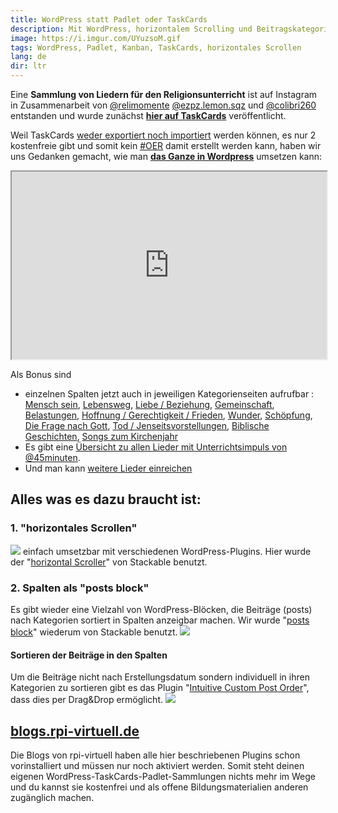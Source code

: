 ```yaml
---
title: WordPress statt Padlet oder TaskCards
description: Mit WordPress, horizontalem Scrolling und Beitragskategorien Sammlungen im Kanban-Style erstellen 
image: https://i.imgur.com/UYuzsoM.gif
tags: WordPress, Padlet, Kanban, TaskCards, horizontales Scrollen
lang: de
dir: ltr
---
```



Eine **Sammlung von Liedern für den Religionsunterricht** ist auf Instagram in Zusammenarbeit von [@relimomente](https://www.instagram.com/relimomente/) [@ezpz.lemon.sqz](https://www.instagram.com/ezpz.lemon.sqz) und [@colibri260](https://www.instagram.com/colibri260) entstanden und wurde zunächst **[hier auf TaskCards](https://www.taskcards.de/#/board/16af7347-ec26-468e-a093-34549dd2dae3/view)** veröffentlicht.

Weil TaskCards  [weder exportiert noch importiert](https://twitter.com/TaskCards_/status/1678706884323205122) werden können, es nur 2 kostenfreie gibt und somit kein [#OER](https://open-educational-resources.de/5rs-auf-deutsch/) damit erstellt werden kann, haben wir uns Gedanken gemacht, wie man **[das Ganze in Wordpress](https://blogs.rpi-virtuell.de/rulieder)** umsetzen kann: 

<iframe
  src="https://blogs.rpi-virtuell.de/rulieder"
  style="width:100%; height:300px;"
></iframe>

Als Bonus sind 
+ einzelnen Spalten jetzt auch in jeweiligen Kategorienseiten aufrufbar : 
[Mensch sein](https://blogs.rpi-virtuell.de/rulieder/category/mensch-sein/), [Lebensweg](https://blogs.rpi-virtuell.de/rulieder/category/lebensweg/), [Liebe / Beziehung](https://blogs.rpi-virtuell.de/rulieder/category/liebe-beziehung/), [Gemeinschaft](https://blogs.rpi-virtuell.de/rulieder/category/gemeinschaft/), [Belastungen](https://blogs.rpi-virtuell.de/rulieder/category/belastungen/), [Hoffnung / Gerechtigkeit / Frieden](https://blogs.rpi-virtuell.de/rulieder/category/hoffnung-gerechtigkeit-frieden/), [Wunder](https://blogs.rpi-virtuell.de/rulieder/category/wunder/), [Schöpfung](https://blogs.rpi-virtuell.de/rulieder/category/schoepfung/), [Die Frage nach Gott](https://blogs.rpi-virtuell.de/rulieder/category/die-frage-nach-gott/), [Tod / Jenseitsvorstellungen](https://blogs.rpi-virtuell.de/rulieder/category/tod-jenseits/), [Biblische Geschichten](https://blogs.rpi-virtuell.de/rulieder/category/biblische-geschichten/), [Songs zum Kirchenjahr](https://blogs.rpi-virtuell.de/rulieder/category/songs-zum-kirchenjahr/)
+ Es gibt eine [Übersicht zu allen Lieder mit Unterrichtsimpuls von @45minuten](https://blogs.rpi-virtuell.de/rulieder/tag/45minuten/).
+ Und man kann [weitere Lieder einreichen](https://blogs.rpi-virtuell.de/rulieder/beitrag-einreichen/)

## Alles was es dazu braucht ist:
### 1. "horizontales Scrollen"
![](https://i.imgur.com/UYuzsoM.gif)
einfach umsetzbar mit verschiedenen WordPress-Plugins. 
Hier wurde der "[horizontal Scroller](https://docs.wpstackable.com/article/502-how-to-use-the-horizontal-scroller)" von Stackable benutzt.


### 2. Spalten als "posts block"
Es gibt wieder eine Vielzahl von WordPress-Blöcken, die Beiträge (posts) nach Kategorien sortiert in Spalten anzeigbar machen. Wir wurde "[posts block](https://docs.wpstackable.com/article/492-how-to-use-the-posts-block)" wiederum von Stackable benutzt.
![](https://i.imgur.com/XVaNq5s.png)


#### Sortieren der Beiträge in den Spalten
Um die Beiträge nicht nach Erstellungsdatum sondern individuell in ihren Kategorien zu sortieren gibt es das Plugin "[Intuitive Custom Post Order](https://de.wordpress.org/plugins/intuitive-custom-post-order/)", dass dies per Drag&Drop ermöglicht. 
![](https://hackmd.io/_uploads/BJ9ODMTc2.png)



## [blogs.rpi-virtuell.de](https://blogs.rpi-virtuell.de)
Die Blogs von rpi-virtuell haben alle hier beschriebenen Plugins schon vorinstalliert und müssen nur noch aktiviert werden. Somit steht deinen eigenen WordPress-TaskCards-Padlet-Sammlungen nichts mehr im Wege und du kannst sie kostenfrei und als offene Bildungsmaterialien anderen zugänglich machen.
